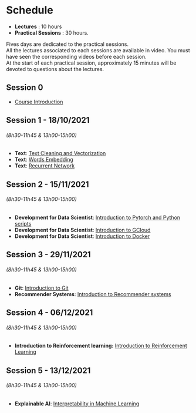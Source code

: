 # Schedule

* **Lectures** : 10 hours
* **Practical Sessions** : 30 hours.

Fives days are dedicated to the practical sessions.  
All the lectures associated to each sessions are available in video.  You must have seen the corresponding videos before each session.  
At the start of each practical session, approximately 15 minutes will be devoted to questions about the lectures.  

<!-- ## Session 0  

*   [Course Introduction](introduction.md) 
*   [Github Reminder](git_intro.md)


## Session 1 - 18/10/2021 

   - **Text**: [Text Cleaning and Vectorization](text1.md)
   - **Text**: [Words Embedding](text2.md)
        
## Session 2 - 08/11/2021 

   - **Text**: [Recurrent Network](text3.md)
   - **Development for Data Scientist**: [Virtual environments, Github Repositories and Scripts](dev.md)

## Session 3 - 15/11/2021 

   - **Development for Data Scientist**: [Introduction to Google Cloud](gcloud.md)  
   - **Development for Data Scientist**: [Introduction to Docker](docker.md)
   
## Session 4 - 29/11/2021  

   * **Introduction to deep Reinforcement learning:** [Q-learning](q_learning.md)

## Session 5 - 13/12/2021

* **Introduction to deep Reinforcement learning** : [Policy Gradient](policy_gradient.md)  
* **Recommendation Systems** [Recommender systems](rec_sys.md)  -->
        

## Session 0  

*   [Course Introduction](introduction.md) 
<!-- *   [Github Reminder](git_intro.md) -->


## Session 1 - 18/10/2021
###### (8h30-11h45 & 13h00-15h00)
   - **Text**: [Text Cleaning and Vectorization](text1.md)
   - **Text**: [Words Embedding](text2.md)
   - **Text**: [Recurrent Network](text3.md)
        
<!-- ## Session 2 - 15/11/2021
###### (8h30-11h45 & 13h00-15h00)

   - **Introduction to Pytorch**: comming soon ...
   - **Development for Data Scientist**: [Virtual environments, Github Repositories and Scripts](dev.md)
   - **Development for Data Scientist**: [Introduction to Google Cloud](gcloud.md)  
   - **Development for Data Scientist**: [Introduction to Docker](docker.md)

## Session 3 - 29/11/2021
###### (8h30-11h45 & 13h00-15h00)
   * **Introduction to Reinforcement learning:** [Q-learning](q_learning.md)
   * **Introduction to Reinforcement learning** : [Policy Gradient](policy_gradient.md)
   
## Session 4 - 08/12/2021
###### (8h30-11h45 & 13h00-15h00)

   * **Recommendation Systems** [Recommender systems](rec_sys.md) 

## Session 5 - 13/12/2021
###### (8h30-11h45 & 13h00-15h00)
   * **Explainable AI**: comming soon... -->

## Session 2 - 15/11/2021
###### (8h30-11h45 & 13h00-15h00)

   - **Development for Data Scientist**: [Introduction to Pytorch and Python scripts](dev.md)
   - **Development for Data Scientist**: [Introduction to GCloud](gcloud.md)
   - **Development for Data Scientist**: [Introduction to Docker](docker.md)

## Session 3 - 29/11/2021
###### (8h30-11h45 & 13h00-15h00)
   
   * **Git**: [Introduction to Git](git_intro.md)
   * **Recommender Systems**: [Introduction to Recommender systems](rec_sys.md)
## Session 4 - 06/12/2021
###### (8h30-11h45 & 13h00-15h00)

   * **Introduction to Reinforcement learning:** [Introduction to Reinforcement Learning](rl.md)

   

## Session 5 - 13/12/2021
###### (8h30-11h45 & 13h00-15h00)
   * **Explainable AI**: [Interpretability in Machine Learning](interpretability.md)